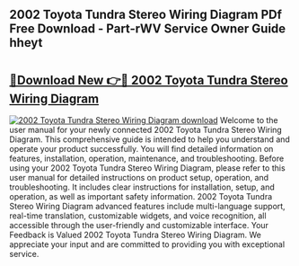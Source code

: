 ## 2002 Toyota Tundra Stereo Wiring Diagram PDf Free Download - Part-rWV Service Owner Guide hheyt

# <h2><a href="http://dfr8dli.blite.top/?on=2002+Toyota+Tundra+Stereo+Wiring+Diagram">🔗Download New 👉🔴 2002 Toyota Tundra Stereo Wiring Diagram</a></h2>

[![2002 Toyota Tundra Stereo Wiring Diagram download](https://i.imgur.com/lujVjoI.png)](http://dfr8dli.blite.top/?on=2002+Toyota+Tundra+Stereo+Wiring+Diagram)
Welcome to the user manual for your newly connected 2002 Toyota Tundra Stereo Wiring Diagram. This comprehensive guide is intended to help you understand and operate your product successfully. You will find detailed information on features, installation, operation, maintenance, and troubleshooting. Before using your 2002 Toyota Tundra Stereo Wiring Diagram, please refer to this user manual for detailed instructions on product setup, operation, and troubleshooting. It includes clear instructions for installation, setup, and operation, as well as important safety information. 2002 Toyota Tundra Stereo Wiring Diagram advanced features include multi-language support, real-time translation, customizable widgets, and voice recognition, all accessible through the user-friendly and customizable interface. Your Feedback is Valued 2002 Toyota Tundra Stereo Wiring Diagram. We appreciate your input and are committed to providing you with exceptional service.
